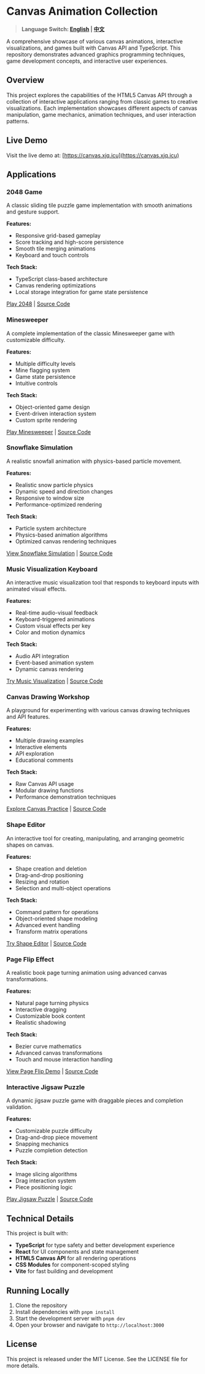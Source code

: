 # Canvas Animation Collection

> **Language Switch: [English](README.en.md) | [中文](README.md)**

A comprehensive showcase of various canvas animations, interactive visualizations, and games built with Canvas API and TypeScript. This repository demonstrates advanced graphics programming techniques, game development concepts, and interactive user experiences.

## Overview

This project explores the capabilities of the HTML5 Canvas API through a collection of interactive applications ranging from classic games to creative visualizations. Each implementation showcases different aspects of canvas manipulation, game mechanics, animation techniques, and user interaction patterns.

## Live Demo

Visit the live demo at: [https://canvas.xjq.icu](https://canvas.xjq.icu)

## Applications

### 2048 Game

A classic sliding tile puzzle game implementation with smooth animations and gesture support.

**Features:**
- Responsive grid-based gameplay
- Score tracking and high-score persistence
- Smooth tile merging animations
- Keyboard and touch controls

**Tech Stack:**
- TypeScript class-based architecture
- Canvas rendering optimizations
- Local storage integration for game state persistence

[Play 2048](https://canvas.xjq.icu/2048) | [Source Code](https://github.com/xjq7/canvas-example/tree/main/src/pages/2048)

### Minesweeper

A complete implementation of the classic Minesweeper game with customizable difficulty.

**Features:**
- Multiple difficulty levels
- Mine flagging system
- Game state persistence
- Intuitive controls

**Tech Stack:**
- Object-oriented game design
- Event-driven interaction system
- Custom sprite rendering

[Play Minesweeper](https://canvas.xjq.icu/minesweeper) | [Source Code](https://github.com/xjq7/canvas-example/tree/main/src/pages/minesweeper)

### Snowflake Simulation

A realistic snowfall animation with physics-based particle movement.

**Features:**
- Realistic snow particle physics
- Dynamic speed and direction changes
- Responsive to window size
- Performance-optimized rendering

**Tech Stack:**
- Particle system architecture
- Physics-based animation algorithms
- Optimized canvas rendering techniques

[View Snowflake Simulation](https://canvas.xjq.icu/snowflake) | [Source Code](https://github.com/xjq7/canvas-example/tree/main/src/pages/snowflake)

### Music Visualization Keyboard

An interactive music visualization tool that responds to keyboard inputs with animated visual effects.

**Features:**
- Real-time audio-visual feedback
- Keyboard-triggered animations
- Custom visual effects per key
- Color and motion dynamics

**Tech Stack:**
- Audio API integration
- Event-based animation system
- Dynamic canvas rendering

[Try Music Visualization](https://canvas.xjq.icu/marching-music) | [Source Code](https://github.com/xjq7/canvas-example/tree/main/src/pages/marching-music)

### Canvas Drawing Workshop

A playground for experimenting with various canvas drawing techniques and API features.

**Features:**
- Multiple drawing examples
- Interactive elements
- API exploration
- Educational comments

**Tech Stack:**
- Raw Canvas API usage
- Modular drawing functions
- Performance demonstration techniques

[Explore Canvas Practice](https://canvas.xjq.icu/practice) | [Source Code](https://github.com/xjq7/canvas-example/tree/main/src/pages/practice)

### Shape Editor

An interactive tool for creating, manipulating, and arranging geometric shapes on canvas.

**Features:**
- Shape creation and deletion
- Drag-and-drop positioning
- Resizing and rotation
- Selection and multi-object operations

**Tech Stack:**
- Command pattern for operations
- Object-oriented shape modeling
- Advanced event handling
- Transform matrix operations

[Try Shape Editor](https://canvas.xjq.icu/shape-editor) | [Source Code](https://github.com/xjq7/canvas-example/tree/main/src/pages/shape-editor)

### Page Flip Effect

A realistic book page turning animation using advanced canvas transformations.

**Features:**
- Natural page turning physics
- Interactive dragging
- Customizable book content
- Realistic shadowing

**Tech Stack:**
- Bezier curve mathematics
- Advanced canvas transformations
- Touch and mouse interaction handling

[View Page Flip Demo](https://canvas.xjq.icu/pageflip) | [Source Code](https://github.com/xjq7/canvas-example/tree/main/src/pages/pageflip)

### Interactive Jigsaw Puzzle

A dynamic jigsaw puzzle game with draggable pieces and completion validation.

**Features:**
- Customizable puzzle difficulty
- Drag-and-drop piece movement
- Snapping mechanics
- Puzzle completion detection

**Tech Stack:**
- Image slicing algorithms
- Drag interaction system
- Piece positioning logic

[Play Jigsaw Puzzle](https://canvas.xjq.icu/jigsaw) | [Source Code](https://github.com/xjq7/canvas-example/tree/main/src/pages/jigsaw)

## Technical Details

This project is built with:

- **TypeScript** for type safety and better development experience
- **React** for UI components and state management
- **HTML5 Canvas API** for all rendering operations
- **CSS Modules** for component-scoped styling
- **Vite** for fast building and development

## Running Locally

1. Clone the repository
2. Install dependencies with `pnpm install`
3. Start the development server with `pnpm dev`
4. Open your browser and navigate to `http://localhost:3000`

## License

This project is released under the MIT License. See the LICENSE file for more details.